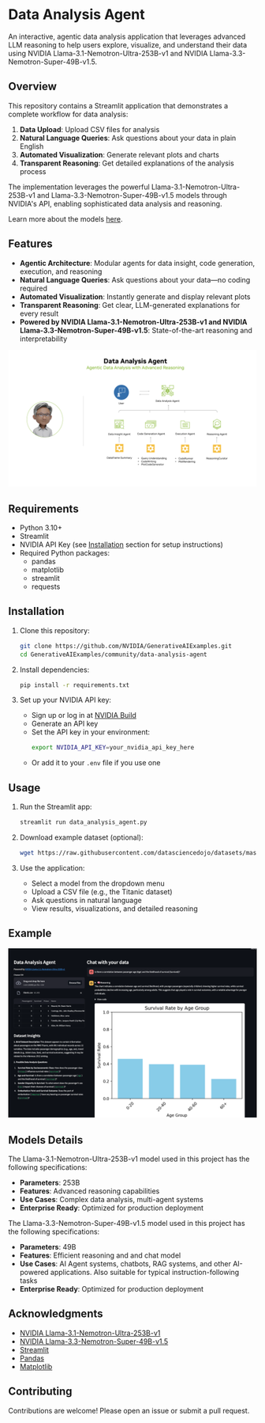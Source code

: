 # Data Analysis Agent

An interactive, agentic data analysis application that leverages advanced LLM reasoning to help users explore, visualize, and understand their data using NVIDIA Llama-3.1-Nemotron-Ultra-253B-v1 and NVIDIA Llama-3.3-Nemotron-Super-49B-v1.5.

## Overview

This repository contains a Streamlit application that demonstrates a complete workflow for data analysis:
1. **Data Upload**: Upload CSV files for analysis
2. **Natural Language Queries**: Ask questions about your data in plain English
3. **Automated Visualization**: Generate relevant plots and charts
4. **Transparent Reasoning**: Get detailed explanations of the analysis process

The implementation leverages the powerful Llama-3.1-Nemotron-Ultra-253B-v1 and Llama-3.3-Nemotron-Super-49B-v1.5 models through NVIDIA's API, enabling sophisticated data analysis and reasoning.

Learn more about the models [here](https://developer.nvidia.com/blog/build-enterprise-ai-agents-with-advanced-open-nvidia-llama-nemotron-reasoning-models/).

## Features

- **Agentic Architecture**: Modular agents for data insight, code generation, execution, and reasoning
- **Natural Language Queries**: Ask questions about your data—no coding required
- **Automated Visualization**: Instantly generate and display relevant plots
- **Transparent Reasoning**: Get clear, LLM-generated explanations for every result
- **Powered by NVIDIA Llama-3.1-Nemotron-Ultra-253B-v1 and NVIDIA Llama-3.3-Nemotron-Super-49B-v1.5**: State-of-the-art reasoning and interpretability

![Workflow](./assets/workflow.png)

## Requirements

- Python 3.10+
- Streamlit
- NVIDIA API Key (see [Installation](#installation) section for setup instructions)
- Required Python packages:
  - pandas
  - matplotlib
  - streamlit
  - requests

## Installation

1. Clone this repository:
   ```bash
   git clone https://github.com/NVIDIA/GenerativeAIExamples.git
   cd GenerativeAIExamples/community/data-analysis-agent
   ```

2. Install dependencies:
   ```bash
   pip install -r requirements.txt
   ```

3. Set up your NVIDIA API key:
   - Sign up or log in at [NVIDIA Build](https://build.nvidia.com/nvidia/llama-3_1-nemotron-ultra-253b-v1?integrate_nim=true&hosted_api=true&modal=integrate-nim)
   - Generate an API key
   - Set the API key in your environment:
     ```bash
     export NVIDIA_API_KEY=your_nvidia_api_key_here
     ```
   - Or add it to your `.env` file if you use one

## Usage

1. Run the Streamlit app:
   ```bash
   streamlit run data_analysis_agent.py
   ```

2. Download example dataset (optional):
   ```bash
   wget https://raw.githubusercontent.com/datasciencedojo/datasets/master/titanic.csv
   ```

3. Use the application:
   - Select a model from the dropdown menu
   - Upload a CSV file (e.g., the Titanic dataset)
   - Ask questions in natural language
   - View results, visualizations, and detailed reasoning

## Example

![App Demo](./assets/data_analysis_agent_demo.png)

## Models Details

The Llama-3.1-Nemotron-Ultra-253B-v1 model used in this project has the following specifications:
- **Parameters**: 253B
- **Features**: Advanced reasoning capabilities
- **Use Cases**: Complex data analysis, multi-agent systems
- **Enterprise Ready**: Optimized for production deployment

The Llama-3.3-Nemotron-Super-49B-v1.5 model used in this project has the following specifications:
- **Parameters**: 49B
- **Features**: Efficient reasoning and and chat model
- **Use Cases**: AI Agent systems, chatbots, RAG systems, and other AI-powered applications. Also suitable for typical instruction-following tasks
- **Enterprise Ready**: Optimized for production deployment

## Acknowledgments

- [NVIDIA Llama-3.1-Nemotron-Ultra-253B-v1](https://build.nvidia.com/nvidia/llama-3_1-nemotron-ultra-253b-v1)
- [NVIDIA Llama-3.3-Nemotron-Super-49B-v1.5](https://build.nvidia.com/nvidia/llama-3_3-nemotron-super-49b-v1_5)
- [Streamlit](https://streamlit.io/)
- [Pandas](https://pandas.pydata.org/)
- [Matplotlib](https://matplotlib.org/)


## Contributing

Contributions are welcome! Please open an issue or submit a pull request.
